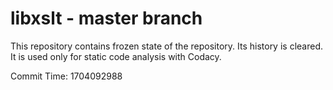 # libxslt - master branch

This repository contains frozen state of the repository.
Its history is cleared. It is used only for static code
analysis with Codacy.

Commit Time: 1704092988